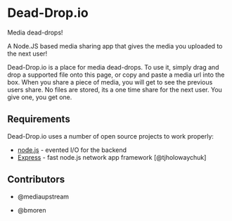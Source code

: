 Dead-Drop.io
=========
Media dead-drops!

A Node.JS based media sharing app that gives the media you uploaded to the next user!

Dead-Drop.io is a place for media dead-drops. To use it, simply drag and drop a supported file onto this page, or copy and paste a media url into the box. When you share a piece of media, you will get to see the previous users share. No files are stored, its a one time share for the next user. You give one, you get one.

Requirements
-----------

Dead-Drop.io uses a number of open source projects to work properly:

* [node.js] - evented I/O for the backend
* [Express] - fast node.js network app framework [@tjholowaychuk]

Contributors
-----------
- @mediaupstream
- @bmoren

  [node.js]: http://nodejs.org
  [express]: http://expressjs.com
  
    
